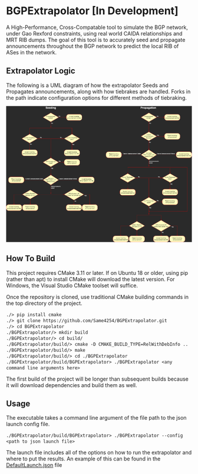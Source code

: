 # BGPExtrapolator [In Development]

A High-Performance, Cross-Compatable tool to simulate the BGP network, under Gao Rexford constraints, using real world CAIDA relationships and MRT RIB dumps. The goal of this tool is to accurately seed and propagate announcements throughout the BGP network to predict the local RIB of ASes in the network.

## Extrapolator Logic

The following is a UML diagram of how the extrapolator Seeds and Propagates announcements, along with how tiebrakes are handled. Forks in the path indicate configuration options for different methods of tiebraking.

![](/ExtrapolatorVerificationLogic.png)

## How To Build

This project requires CMake 3.11 or later. If on Ubuntu 18 or older, using pip (rather than apt) to install CMake will download the latest version. For Windows, the Visual Studio CMake toolset will suffice.

Once the repository is cloned, use traditional CMake building commands in the top directory of the project.

```
./> pip install cmake
./> git clone https://github.com/Same4254/BGPExtrapolator.git
./> cd BGPExtrapolator
./BGPExtrapolator/> mkdir build
./BGPExtrapolator/> cd build/
./BGPExtrapolator/build/> cmake -D CMAKE_BUILD_TYPE=RelWithDebInfo ..
./BGPExtrapolator/build/> make
./BGPExtrapolator/build/> cd ./BGPExtrapolator
./BGPExtrapolator/build/BGPExtrapolator> ./BGPExtrapolator <any command line arguments here> 
```

The first build of the project will be longer than subsequent builds because it will download dependencies and build them as well.

## Usage

The executable takes a command line argument of the file path to the json launch config file. 
```
./BGPExtrapolator/build/BGPExtrapolator> ./BGPExtrapolator --config <path to json launch file>
```

The launch file includes all of the options on how to run the extrapolator and where to put the results. An example of this can be found in the [DefaultLaunch.json](./BGPExtrapolator/DefaultLaunch.json) file
